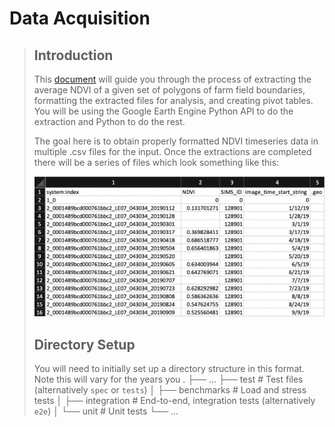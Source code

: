 # Data Acquisition
>
>
> ## Introduction
> This [document](https://docs.google.com/document/d/1TTolXOjy3UQUG_UKBN5ror2HNB1JjmtVScBrJW-CjHo/edit#heading=h.jpm77k4o3md1) will guide you through the process of extracting the average NDVI of a given set of polygons of farm field boundaries, formatting the extracted files for analysis, and creating pivot tables. You will be using the Google Earth Engine Python API to do the extraction and Python to do the rest.
>
> The goal here is to obtain properly formatted NDVI timeseries data in multiple .csv files for the input. Once the extractions are completed there will be a series of files which look something like this:
>
> <img src="imgs/format.png" width="600"/>
>
> ## Directory Setup
> You will need to initially set up a directory structure in this format. Note this will vary for the years you
>  .
>    ├── ...
>    ├── test                    # Test files (alternatively `spec` or `tests`)
>    │   ├── benchmarks          # Load and stress tests
>    │   ├── integration         # End-to-end, integration tests (alternatively `e2e`)
>    │   └── unit                # Unit tests
>    └── ...
>